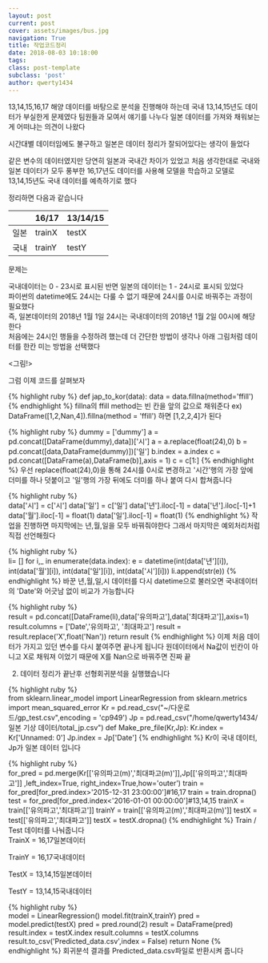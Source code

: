```yaml
---
layout: post
current: post
cover: assets/images/bus.jpg
navigation: True
title: 작업코드정리
date: 2018-08-03 10:18:00
tags:
class: post-template
subclass: 'post'
author: qwerty1434
---
```




13,14,15,16,17 해양 데이터를 바탕으로 분석을 진행해야 하는데 국내 13,14,15년도 데이터가 부실한게 문제였다
팀원들과 모여서 얘기를 나누다 일본 데이터를 가져와 채워보는게 어떠냐는 의견이 나왔다

시간대별 데이터임에도 불구하고 일본은 데이터 정리가 잘되어있다는 생각이 들었다

같은 변수의 데이터였지만 당연히 일본과 국내간 차이가 있었고 처음 생각한대로 국내와일본 데이터가 모두 풍부한 16,17년도 데이터를 사용해 모델을 학습하고 모델로 13,14,15년도 국내 데이터를 예측하기로 했다 

정리하면 다음과 같습니다

|       | 16/17       |   13/14/15|
|-------|--------------|---------------|
| 일본  |  trainX      |   testX|
| 국내  |  trainY      |   testY|

문제는 
<br /> 

국내데이터는 0 - 23시로 표시된 반면 일본의 데이터는 1 - 24시로  표시되 있었다
<br /> 
파이썬의 datetime에도 24시는 다룰 수 없기 때문에 24시를 0시로 바꿔주는 과정이 필요했다
<br /> 
즉, 일본데이터의 2018년 1월 1일 24시는 국내데이터의 2018년 1월 2일 00시에 해당한다
<br /> 
처음에는 24시인 행들을 수정하려 했는데 더 간단한 방법이 생각나 아래 그림처럼 데이터를 한칸 미는 방법을 선택했다 
<br /> 

<그림!>



그럼 이제 코드를 살펴보자


{% highlight ruby %}
def jap_to_kor(data):
    data = data.fillna(method='ffill')    
{% endhighlight %}
fillna의 ffill method는 빈 칸을 앞의 값으로 채워준다
 ex) DataFrame([1,2,Nan,4]).fillna(method = 'ffill') 하면 [1,2,2,4]가 된다

{% highlight ruby %}
    dummy = ['dummy']
    a = pd.concat([DataFrame(dummy),data])['시']
    a = a.replace(float(24),0)
    b = pd.concat([data,DataFrame(dummy)])['일']
    b.index = a.index
    c = pd.concat([DataFrame(a),DataFrame(b)],axis = 1)
    c = c[1:]
{% endhighlight %}
우선 replace(float(24),0)을 통해 24시를 0시로 변경하고
'시간'행의 가장 앞에 더미를 하나 덧붙이고 '일'행의 가장 뒤에도 더미를 하나 붙여 다시 합쳐줍니다




{% highlight ruby %}    
    data['시'] = c['시']
    data['일'] = c['일']
    data['년'].iloc[-1] = data['년'].iloc[-1]+1
    data['월'].iloc[-1] = float(1)
    data['일'].iloc[-1] = float(1)
{% endhighlight %}
작업을 진행하면 마지막에는 년,월,일을 모두 바꿔줘야한다
그래서 마지막은 예외처리처럼 직접 선언해줬다

{% highlight ruby %}        
    li= [] 
    for i,_ in enumerate(data.index):
        e = datetime(int(data['년'][i]),
                         int(data['월'][i]),
                         int(data['일'][i]),
                         int(data['시'][i]))
        li.append(str(e))
{% endhighlight %}
바꾼 년,월,일,시 데이터를 다시 datetime으로 불러오면 
국내데이터의 'Date'와 어긋남 없이 비교가 가능합니다

{% highlight ruby %}        
        result = pd.concat([DataFrame(li),data['유의파고'],data['최대파고']],axis=1)
        result.columns = ['Date','유의파고', '최대파고']
        result = result.replace('X',float('Nan'))
    return result
{% endhighlight %}
이제 처음 데이터가 가지고 있던 변수를 다시 붙여주면 끝나게 됩니다
원데이터에서 Na값이 빈칸이 아니고 X로 채워져 이었기 때문에 X를 Nan으로 바꿔주면 진짜 끝



2. 데이터 정리가 끝난후 선형회귀분석을 실행했습니다

{% highlight ruby %}        
from sklearn.linear_model import LinearRegression
from sklearn.metrics import mean_squared_error
Kr = pd.read_csv("~/다운로드/gp_test.csv",encoding = 'cp949')
Jp = pd.read_csv("/home/qwerty1434/일본 기상 데이터/total_jp.csv")
def Make_pre_file(Kr,Jp):
    Kr.index = Kr['Unnamed: 0']
    Jp.index = Jp['Date']
{% endhighlight %}
Kr이 국내 데이터, Jp가 일본 데이터 입니다

{% highlight ruby %}        
    for_pred = pd.merge(Kr[['유의파고(m)','최대파고(m)']],Jp[['유의파고','최대파고']] ,left_index=True, right_index=True,how='outer')
    train = for_pred[for_pred.index>'2015-12-31 23:00:00']#16,17
    train = train.dropna()
    test = for_pred[for_pred.index<'2016-01-01 00:00:00']#13,14,15
    trainX = train[['유의파고','최대파고']]
    trainY = train[['유의파고(m)','최대파고(m)']]
    testX = test[['유의파고','최대파고']]
    testX = testX.dropna()
{% endhighlight %}
Train / Test 데이터를 나눠줍니다
<br />
TrainX = 16,17일본데이터
<br /> 

TrainY = 16,17국내데이터
<br /> 

TestX = 13,14,15일본데이터
<br /> 

TestY = 13,14,15국내데이터
<br /> 


{% highlight ruby %}        
    model = LinearRegression()
    model.fit(trainX,trainY)
    pred = model.predict(testX)
    pred = pred.round(2)
    result = DataFrame(pred)
    result.index = testX.index
    result.columns = testX.columns
    result.to_csv('Predicted_data.csv',index = False)
    return None
{% endhighlight %}
회귀분석 결과를 Predicted_data.csv파일로 반환시켜 줍니다


